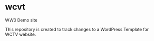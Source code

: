 # wcvt
WW3 Demo site

This repository is created to track changes to a WordPress Template for WCTV website.
